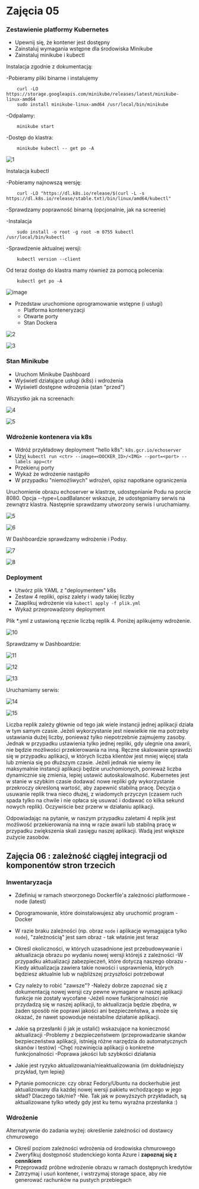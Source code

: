# Zajęcia 05

### Zestawienie platformy Kubernetes

* Upewnij się, że kontener jest dostępny
* Zainstaluj wymagania wstępne dla środowiska Minikube
* Zainstaluj minikube i kubectl

Instalacja zgodnie z dokumentacją:

-Pobieramy pliki binarne i instalujemy

		curl -LO https://storage.googleapis.com/minikube/releases/latest/minikube-linux-amd64
		sudo install minikube-linux-amd64 /usr/local/bin/minikube
		
-Odpalamy:

		minikube start
		
-Dostęp do klastra:
		
		minikube kubectl -- get po -A

![1](https://user-images.githubusercontent.com/80592460/149655799-0073357e-bb3b-42b4-b4c2-d726e244a897.png)

Instalacja kubectl

-Pobieramy najnowszą wersję:

		curl -LO "https://dl.k8s.io/release/$(curl -L -s https://dl.k8s.io/release/stable.txt)/bin/linux/amd64/kubectl"

-Sprawdzamy poprawność binarną (opcjonalnie, jak na screenie)

-Instalacja

		sudo install -o root -g root -m 0755 kubectl /usr/local/bin/kubectl
		
-Sprawdzenie aktualnej wersji:

		kubectl version --client
		
Od teraz dostęp do klastra mamy również za pomocą polecenia:

		kubectl get po -A	


![image](https://user-images.githubusercontent.com/80592460/149657989-102ea68f-f065-4d57-a411-19102567c127.png)

* Przedstaw uruchomione oprogramowanie wstępne (i usługi)
  * Platforma konteneryzacji
  * Otwarte porty
  * Stan Dockera

![2](https://user-images.githubusercontent.com/80592460/149657221-9d1a9f8c-89cb-467f-91ed-b0a7cc4fae5d.png)

![3](https://user-images.githubusercontent.com/80592460/149657225-1dbbbc1a-999b-4eae-8176-b0f3a454b894.PNG)

### Stan Minikube
* Uruchom Minikube Dashboard
* Wyświetl działające usługi (k8s) i wdrożenia
* Wyświetl dostępne wdrożenia (stan "przed")

Wszystko jak na screenach:

![4](https://user-images.githubusercontent.com/80592460/149658980-4e997cf3-db58-498c-909d-4567eac397d0.png)

![5](https://user-images.githubusercontent.com/80592460/149658981-1fc6468b-0354-4876-96da-060c82fd6c6d.png)

### Wdrożenie kontenera via k8s
* Wdróż przykładowy deployment "hello k8s": ```k8s.gcr.io/echoserver```
* Użyj ```kubectl run <ctr> --image=<DOCKER_ID>/<IMG> --port=<port> --labels app=ctr```
* Przekieruj porty
* Wykaż że wdrożenie nastąpiło
* W przypadku "niemożliwych" wdrożeń, opisz napotkane ograniczenia

Uruchomienie obrazu echoserver w klastrze, udostępnianie Podu na porcie 8080. Opcja --type=LoadBalancer wskazuje, że udostępniamy serwis na zewnątrz klastra. Następnie sprawdzamy utworzony serwis i uruchamiamy.

![5](https://user-images.githubusercontent.com/80592460/149658864-a6cab0d3-ab38-4f12-bd86-db4be87b086e.png)

![6](https://user-images.githubusercontent.com/80592460/149658870-c5029c3c-7826-4ab4-b1c0-f93a51fbd409.PNG)

W Dashboardzie sprawdzamy wdrożenie i Podsy.

![7](https://user-images.githubusercontent.com/80592460/149658873-e4ab8076-db9a-43c8-a1cf-7b1265d3898a.PNG)

![8](https://user-images.githubusercontent.com/80592460/149658875-b48b0385-bf9d-49e7-93e3-80eabe37a11d.PNG)

### Deployment
* Utwórz plik YAML z "deploymentem" k8s
* Zestaw 4 repliki, opisz zalety i wady takiej liczby
* Zaaplikuj wdrożenie via ```kubectl apply -f plik.yml```
* Wykaż przeprowadzony deployment

Plik *.yml z ustawioną ręcznie liczbą replik 4. Poniżej aplikujemy wdrożenie.

![10](https://user-images.githubusercontent.com/80592460/149663507-64493c93-8840-4479-b5df-da1fe7f90251.png)

Sprawdzamy w Dashboardzie:

![11](https://user-images.githubusercontent.com/80592460/149663500-ce1778fd-faa5-4402-8da0-b35f64eeb12b.PNG)

![12](https://user-images.githubusercontent.com/80592460/149663553-caaa73c7-4499-4b81-a6eb-b53786b3fb0c.PNG)

![13](https://user-images.githubusercontent.com/80592460/149663549-d54532e3-7ab8-41bd-9b52-1044d4c23db9.PNG)

Uruchamiamy serwis:

![14](https://user-images.githubusercontent.com/80592460/149663610-9bcd881f-9a8e-4fa0-91f0-b5160fdc57f5.PNG)

![15](https://user-images.githubusercontent.com/80592460/149663634-07dc42f6-e183-49c3-bc61-5573bd7ade5c.PNG)

Liczba replik zależy głównie od tego jak wiele instancji jednej aplikacji działa w tym samym czasie. Jeżeli wykorzystanie jest niewielkie nie ma potrzeby ustawiania dużej liczby, ponieważ tylko niepotrzebnie zajmujemy zasoby. Jednak w przypadku ustawienia tylko jednej repliki, gdy ulegnie ona awarii, nie będzie możliwości przekierowania na inną. Ręczne skalowanie sprawdzi się w przypadku aplikacji, w których liczba klientów jest mniej więcej stała lub zmienia się po dłuższym czasie. Jeżeli jednak nie wiemy ile maksymalnie instancji aplikacji będzie uruchomionych, ponieważ liczba dynamicznie się zmienia, lepiej ustawić autoskalowalność. Kubernetes jest w stanie w szybkim czasie dodawać nowe repliki gdy wykorzystanie przekroczy określoną wartość, aby zapewnić stabilną pracę. Decyzja o usuwanie replik trwa nieco dłużej, z wiadomych przyczyn (czasem ruch spada tylko na chwile i nie opłaca się usuwać i dodawać co kilka sekund nowych replik). Oczywiście bez przerw w działaniu aplikacji.

Odpowiadając na pytanie, w naszym przypadku zaletami 4 replik jest możliwość przekierowania na inną w razie awarii lub stabilną pracę w przypadku zwiększenia skali zasięgu naszej aplikacji. Wadą jest większe zużycie zasobów.

## Zajęcia 06 : zależność ciągłej integracji od komponentów stron trzecich

### Inwentaryzacja
* Zdefiniuj w ramach stworzonego Dockerfile'a zależności platformowe
	-node (latest)
	
 * Oprogramowanie, które doinstalowujesz aby uruchomić program
	-Docker
	
 * W razie braku zależności (np. obraz ```node``` i aplikacje wymagająca tylko ```node```), "zależnością" jest sam obraz - tak właśnie jest teraz
 
* Określ okoliczności, w których uzasadnione jest przebudowywanie i aktualizacja obrazu po wydaniu nowej wersji którejś z zależności
	-W przypadku aktualizacji zabezpieczeń, które dotyczą naszego obrazu
	-Kiedy aktualizacja zawiera takie nowości i usprawnienia, których będziesz aktualnie lub w najbliższej przyszłości potrzebował
	
 * Czy należy to robić "zawsze"?
 	-Należy dobrze zapoznać się z dokumentacją nowej wersji czy pewne wymagane w naszej aplikacji funkcje nie zostały wycofane
	-Jeżeli nowe funkcjonalności nie przydadzą się w naszej aplikacji, to aktualizacja będzie zbędna, w żaden sposób nie poprawi jakości ani bezpieczeństwa, a może się okazać, że nawet spowoduje neistabilne działanie aplikacji.
	
 * Jakie są przesłanki (i jak je ustalić) wskazujące na konieczność aktualizacji
	-Problemy z bezpieczeństwem (przeprowadzanie skanów bezpieczeństwa aplikacji, istnieją różne narzędzia do automatycznych skanów i testów)
	-Chęć rozwinięcia aplikacji o konkretne funkcjonalności
	-Poprawa jakości lub szybkości działania
	
 * Jakie jest ryzyko aktualizowania/nieaktualizowania (im dokładniejszy przykład, tym lepiej)
* Pytanie pomocnicze: czy obraz Fedory/Ubuntu na dockerhubie jest aktualizowany dla każdej nowej wersji pakietu wchodzącego w jego skład? Dlaczego tak/nie?
	-Nie. Tak jak w powyższych przykładach, są aktualizowane tylko wtedy gdy jest ku temu wyraźna przesłanka :)

### Wdrożenie
Alternatywnie do zadania wyżej: określenie zależności od dostawcy chmurowego
* Określ poziom zależności wdrożenia od środowiska chmurowego
* Zweryfikuj dostępność studenckiego konta Azure i **zapoznaj się z cennikiem**
* Przeprowadź próbne wdrożenie obrazu w ramach dostępnych kredytów
* Zatrzymaj i usuń kontener, i wstrzymaj storage space, aby nie generować rachunków na pustych przebiegach

